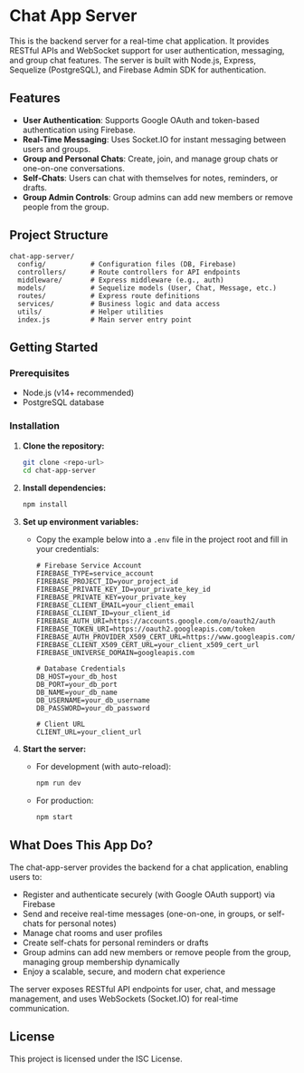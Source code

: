 # Chat App Server

This is the backend server for a real-time chat application. It provides RESTful APIs and WebSocket support for user authentication, messaging, and group chat features. The server is built with Node.js, Express, Sequelize (PostgreSQL), and Firebase Admin SDK for authentication.

## Features

- **User Authentication**: Supports Google OAuth and token-based authentication using Firebase.
- **Real-Time Messaging**: Uses Socket.IO for instant messaging between users and groups.
- **Group and Personal Chats**: Create, join, and manage group chats or one-on-one conversations.
- **Self-Chats**: Users can chat with themselves for notes, reminders, or drafts.
- **Group Admin Controls**: Group admins can add new members or remove people from the group.

## Project Structure

```
chat-app-server/
  config/           # Configuration files (DB, Firebase)
  controllers/      # Route controllers for API endpoints
  middleware/       # Express middleware (e.g., auth)
  models/           # Sequelize models (User, Chat, Message, etc.)
  routes/           # Express route definitions
  services/         # Business logic and data access
  utils/            # Helper utilities
  index.js          # Main server entry point
```

## Getting Started

### Prerequisites

- Node.js (v14+ recommended)
- PostgreSQL database

### Installation

1. **Clone the repository:**
   ```bash
   git clone <repo-url>
   cd chat-app-server
   ```
2. **Install dependencies:**
   ```bash
   npm install
   ```
3. **Set up environment variables:**

   - Copy the example below into a `.env` file in the project root and fill in your credentials:

     ```env
     # Firebase Service Account
     FIREBASE_TYPE=service_account
     FIREBASE_PROJECT_ID=your_project_id
     FIREBASE_PRIVATE_KEY_ID=your_private_key_id
     FIREBASE_PRIVATE_KEY=your_private_key
     FIREBASE_CLIENT_EMAIL=your_client_email
     FIREBASE_CLIENT_ID=your_client_id
     FIREBASE_AUTH_URI=https://accounts.google.com/o/oauth2/auth
     FIREBASE_TOKEN_URI=https://oauth2.googleapis.com/token
     FIREBASE_AUTH_PROVIDER_X509_CERT_URL=https://www.googleapis.com/oauth2/v1/certs
     FIREBASE_CLIENT_X509_CERT_URL=your_client_x509_cert_url
     FIREBASE_UNIVERSE_DOMAIN=googleapis.com

     # Database Credentials
     DB_HOST=your_db_host
     DB_PORT=your_db_port
     DB_NAME=your_db_name
     DB_USERNAME=your_db_username
     DB_PASSWORD=your_db_password

     # Client URL
     CLIENT_URL=your_client_url
     ```

4. **Start the server:**
   - For development (with auto-reload):
     ```bash
     npm run dev
     ```
   - For production:
     ```bash
     npm start
     ```

## What Does This App Do?

The chat-app-server provides the backend for a chat application, enabling users to:

- Register and authenticate securely (with Google OAuth support) via Firebase
- Send and receive real-time messages (one-on-one, in groups, or self-chats for personal notes)
- Manage chat rooms and user profiles
- Create self-chats for personal reminders or drafts
- Group admins can add new members or remove people from the group, managing group membership dynamically
- Enjoy a scalable, secure, and modern chat experience

The server exposes RESTful API endpoints for user, chat, and message management, and uses WebSockets (Socket.IO) for real-time communication.

## License

This project is licensed under the ISC License.
